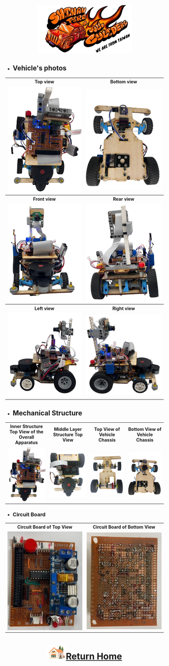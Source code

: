 <div align="center"><img src="../other/img/logo.png" width="300" alt=" logo"></div>

- ## Vehicle's photos
<div align="center">
<table>
  <tr align="center">
    <th>Top view</th>
    <th>Bottom view </th>

  </tr>
    <tr align="center">
    <td><img src="./img/up.png"  width = "400" alt="Top view" > </td>
    <td><img src="./img/down.png" width = "400" alt="Bottom view " ></td>
  </tr>
    <tr align="center">
    <th> Front view</th>
    <th>Rear view </th>
  </tr>
    </tr>
    <tr align="center">
    <td><img src="./img/front.png" width="400" alt="Front_view" ></td>
    <td><img src="./img/back.png" width="400" alt="Rear_view" ></td>
  </tr>
    <tr align="center">
    <th>Left view</th>
    <th>Right view</th>
  </tr>
    </tr>
    <tr align="center">
    <td><img src="./img/left.png" width = "400"  alt="Left_view"></td>
    <td> <img src="./img/right.png" width="400" alt="Right_view" ></td>
  </tr>
</table>
</div> 

- ## Mechanical Structure 
<div align="center">
<table>
  <tr align="center">
      <th>Inner Structure Top View of the Overall Apparatus </th>
      <th>Middle Layer Structure Top View</th>
      <th>Top View of Vehicle Chassis</th>
      <th>Bottom View of Vehicle Chassis</th>
  </tr>
  <tr align="center">
     <td><img src="./img/up.png"  width = "400" alt="Inner Structure Top View of the Overall Apparatus" >      </td>
     <td><img src="../schemes/Assembly_Instructions/img/Middle_Layer_Structure_Top_View.png" width = "400" alt="Middle Layer Structure Top View" ></td>
     <td><img src="./img/Vehicle%20Chassis%20Design_top_view.png" width="400" alt="Top View of Vehicle Chassis" ></td>
     <td><img src="./img/down.png" width="400" alt="Bottom View of Vehicle Chassis" ></td>
  </tr>
</table>
</div>

- ### Circuit Board
<div align="center">
<table>
  <tr align="center">
      <th> Circuit Board of Top View </th>
      <th>Circuit Board of Bottom View</th>
  </tr>
  <tr align="center">
     <td> <img src="../schemes/Assembly_Instructions/img/circuit_up.jpg" width="300" alt="circuit_up.jpg"> </td>
     <td><img src="../schemes/Assembly_Instructions/img/circuit_lower.jpg" width="300" alt="circuit_lower.jpg"></td>
  </tr>
</table>
</div>


# <div align="center">![HOME](../other/img/Home.png)[Return Home](../)</div> 
